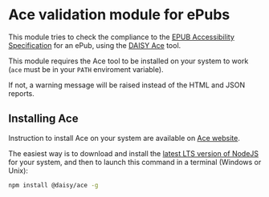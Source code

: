 # Ace validation module for ePubs

This module tries to check the compliance to the [EPUB Accessibility Specification](http://www.idpf.org/epub/a11y/) for an ePub, using the [DAISY Ace](https://daisy.github.io/ace/) tool.

This module requires the Ace tool to be installed on your system to work (`ace` must be in your `PATH` enviroment variable).

If not, a warning message will be raised instead of the HTML and JSON reports.

## Installing Ace

Instruction to install Ace on your system are available on [Ace website](https://daisy.github.io/ace/getting-started/installation/).

The easiest way is to download and install the [latest LTS version of NodeJS](https://nodejs.org/en/download/) for your system, and then to launch this command in a terminal (Windows or Unix):

```bash
npm install @daisy/ace -g
```
